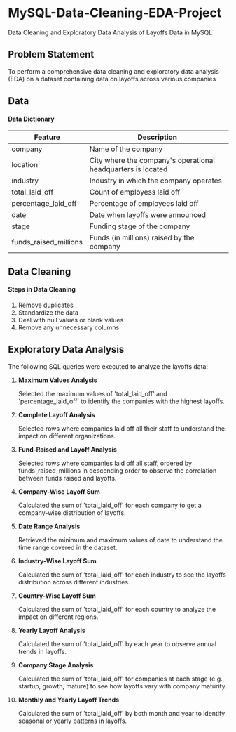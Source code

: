 # MySQL-Data-Cleaning-EDA-Project
Data Cleaning and Exploratory Data Analysis of Layoffs Data in MySQL


## Problem Statement
To perform a comprehensive data cleaning and exploratory data analysis (EDA) on a dataset containing data on layoffs across various companies 


## Data 

#### Data Dictionary
Feature | Description |
--- | --- |
company | Name of the company                    
location | City where the company's operational headquarters is located                 
industry | Industry in which the company operates              
total_laid_off | Count of employess laid off        
percentage_laid_off | Percentage of employees laid off          
date | Date when layoffs were announced     
stage | Funding stage of the company         
funds_raised_millions | Funds (in millions) raised by the company


## Data Cleaning

#### Steps in Data Cleaning
1. Remove duplicates
2. Standardize the data
3. Deal with null values or blank values
4. Remove any unnecessary columns


## Exploratory Data Analysis

The following SQL queries were executed to analyze the layoffs data:

1. **Maximum Values Analysis**
   
   Selected the maximum values of 'total_laid_off' and 'percentage_laid_off' to identify the companies with the highest layoffs.
  
2. **Complete Layoff Analysis**

   Selected rows where companies laid off all their staff to understand the impact on different organizations.
   
3. **Fund-Raised and Layoff Analysis**
   
   Selected rows where companies laid off all staff, ordered by funds_raised_millions in descending order to observe the correlation between funds raised and layoffs.
   
4. **Company-Wise Layoff Sum**
   
   Calculated the sum of 'total_laid_off' for each company to get a company-wise distribution of layoffs.
   
5. **Date Range Analysis**
   
   Retrieved the minimum and maximum values of date to understand the time range covered in the dataset.
   
6. **Industry-Wise Layoff Sum**
    
   Calculated the sum of 'total_laid_off' for each industry to see the layoffs distribution across different industries.
   
7. **Country-Wise Layoff Sum**

   Calculated the sum of 'total_laid_off' for each country to analyze the impact on different regions.
   
8. **Yearly Layoff Analysis**
    
   Calculated the sum of 'total_laid_off' by each year to observe annual trends in layoffs.
   
9. **Company Stage Analysis**
    
   Calculated the sum of 'total_laid_off' for companies at each stage (e.g., startup, growth, mature) to see how layoffs vary with company maturity.

10. **Monthly and Yearly Layoff Trends**
 
    Calculated the sum of 'total_laid_off' by both month and year to identify seasonal or yearly patterns in layoffs.


